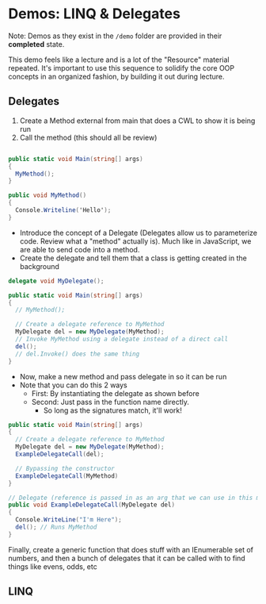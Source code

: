 # Demos: LINQ & Delegates

Note: Demos as they exist in the `/demo` folder are provided in their **completed** state.

This demo feels like a lecture and is a lot of the "Resource" material repeated. It's important to use this sequence to solidify the core OOP concepts in an organized fashion, by building it out during lecture.

## Delegates

1. Create a Method external from main that does a CWL to show it is being run
1. Call the method (this should all be review)

```csharp

public static void Main(string[] args)
{
  MyMethod();
}

public void MyMethod()
{
  Console.Writeline('Hello');
}
```

- Introduce the concept of a Delegate (Delegates allow us to parameterize code. Review what a "method" actually is). Much like in JavaScript, we are able to send code into a method.
- Create the delegate and tell them that a class is getting created in the background

```csharp
delegate void MyDelegate();

public static void Main(string[] args)
{
  // MyMethod();

  // Create a delegate reference to MyMethod
  MyDelegate del = new MyDelegate(MyMethod);
  // Invoke MyMethod using a delegate instead of a direct call
  del();
  // del.Invoke() does the same thing
}
```

- Now, make a new method and pass delegate in so it can be run
- Note that you can do this 2 ways
  - First: By instantiating the delegate as shown before
  - Second: Just pass in the function name directly.
    - So long as the signatures match, it'll work!

```csharp
public static void Main(string[] args)
{
  // Create a delegate reference to MyMethod
  MyDelegate del = new MyDelegate(MyMethod);
  ExampleDelegateCall(del);

  // Bypassing the constructor
  ExampleDelegateCall(MyMethod)
}

// Delegate (reference is passed in as an arg that we can use in this method)
public void ExampleDelegateCall(MyDelegate del)
{
  Console.WriteLine("I'm Here");
  del(); // Runs MyMethod
}
```

Finally, create a generic function that does stuff with an IEnumerable set of numbers, and then a bunch of delegates that it can be called with to find things like evens, odds, etc

## LINQ

